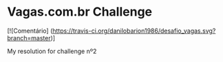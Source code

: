 # Vagas.com.br Challenge 
[![Comentário] (https://travis-ci.org/danilobarion1986/desafio_vagas.svg?branch=master)]

My resolution for challenge nº2
